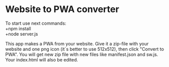 Website to PWA converter
========================
To start use next commands:  
+npm install   
+node server.js  

This app makes a PWA from your website. Give it a zip-file with your website and one png icon (it`s better to use 512x512), then click "Convert to PWA".
You will get new zip file with new files like manifest.json and sw.js. Your index.html will also be edited. 

